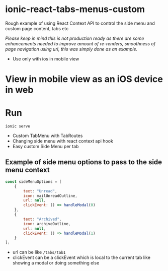 # ionic-react-tabs-menus-custom
Rough example of using React Context API to control the side menu and custom page content, tabs etc

_Please keep in mind this is not production ready as there are some enhancements needed to improve amount of re-renders, smoothness of page navigation using url, this was simply done as an example._

- Use only with ios in mobile view

# **View in mobile view as an iOS device in web**

# Run
`ionic serve`

- Custom TabMenu with TabRoutes
- Changing side menu with react context api hook
- Easy custom Side Menu per tab

## Example of side menu options to pass to the side menu context
```js
const sideMenuOptions = [
	{
		text: "Unread",
		icon: mailUnreadOutline,
		url: null,
		clickEvent: () => handleModal(0)
	},
	{
		text: "Archived",
		icon: archiveOutline,
		url: null,
		clickEvent: () => handleModal(1)
	}
];
```
- url can be like `/tabs/tab1`
- clickEvent can be a clickEvent which is local to the current tab like showing a modal or doing something else
